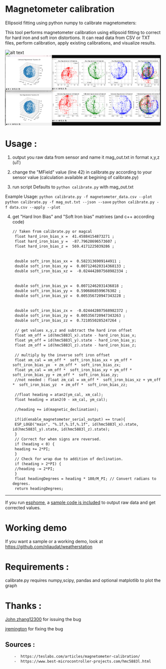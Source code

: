 # Magnetometer calibration

Ellipsoid fitting using python numpy to calibrate magnetometers:

This tool performs magnetometer calibration using ellipsoid fitting to correct for
hard iron and soft iron distortions. It can read data from CSV or TXT files,
perform calibration, apply existing calibrations, and visualize results.

![alt text](Figure_1.png "Output")
![alt text](Figure_2.png "New Output")



# Usage :
1) output you raw data from sensor and name it mag_out.txt in format x,y,z (uT)

2) change the "MField" value (line 42) in calibrate.py according to your sensor value (calculation available at begining of calibrate.py)

3) run script
Defaults to `python calibrate.py` with mag_out.txt

Example Usage:
    `python calibrate.py -f magnetometer_data.csv --plot`
    `python calibrate.py -f mag_out.txt --json --save`
    `python calibrate.py -f data.csv --apply --plot`

4) get "Hard Iron Bias" and "Soft Iron bias" matrixes (and c++ according code)



       // Taken from calibrate.py or magcal
        float hard_iron_bias_x =  41.45884154873271 ;
        float hard_iron_bias_y =  -87.79628696573607 ;
        float hard_iron_bias_z =  569.4171225039286 ;


        double soft_iron_bias_xx =  0.5823136909144911 ;
        double soft_iron_bias_xy =  0.007124620314368133 ;
        double soft_iron_bias_xz =  -0.024442807568982334 ;


        double soft_iron_bias_yx =  0.00712462031436818 ;
        double soft_iron_bias_yy =  0.5906868599676302 ;
        double soft_iron_bias_yz =  0.005356720947343228 ;


        double soft_iron_bias_zx =  -0.024442807568982372 ;
        double soft_iron_bias_zy =  0.005356720947343263 ;
        double soft_iron_bias_zz =  0.7210550285247264 ;
        
        // get values x,y,z and subtract the hard iron offset
        float xm_off = id(hmc5883l_x).state - hard_iron_bias_x;
        float ym_off = id(hmc5883l_y).state - hard_iron_bias_y;
        float zm_off = id(hmc5883l_z).state - hard_iron_bias_z;
        
        // multiply by the inverse soft iron offset 
        float xm_cal = xm_off *  soft_iron_bias_xx + ym_off *  soft_iron_bias_yx  + zm_off *  soft_iron_bias_zx;
        float ym_cal = xm_off *  soft_iron_bias_xy + ym_off *  soft_iron_bias_yy + zm_off *  soft_iron_bias_zy;
        //not needed : float zm_cal = xm_off *  soft_iron_bias_xz + ym_off *  soft_iron_bias_yz  + zm_off *  soft_iron_bias_zz;
        
        //float heading = atan2(ym_cal, xm_cal);
        float heading = atan2(0 - xm_cal, ym_cal);
        
        //heading += id(magnetic_declination); 
        
        if(id(enable_magnetometer_serial_output) == true){
        ESP_LOGD("main", "%.1f,%.1f,%.1f", id(hmc5883l_x).state, id(hmc5883l_y).state, id(hmc5883l_z).state);
        }
        // Correct for when signs are reversed.
        if (heading < 0) {
        heading += 2*PI;
        }
        // Check for wrap due to addition of declination.
        if (heading > 2*PI) {
        //heading -= 2*PI;
        }
        float headingDegrees = heading * 180/M_PI; // Convert radians to degrees.
        return headingDegrees;

---
If you run [esphome](https://esphome.io), a [sample code is included](https://github.com/nliaudat/magnetometer_calibration/blob/main/esphome_code.yaml) to output raw data and get corrected values.

# Working demo

If you want a sample or a working demo, look at https://github.com/nliaudat/weatherstation

# Requirements : 
calibrate.py requires numpy,scipy, pandas and optional matplotlib to plot the graph
     
# Thanks : 
[John zhang12300](https://github.com/zhang12300) for issuing the bug

[jremington](https://github.com/jremington) for fixing the bug

## Sources :
        -  https://teslabs.com/articles/magnetometer-calibration/      
        -  https://www.best-microcontroller-projects.com/hmc5883l.html

